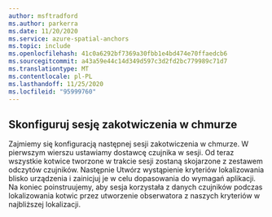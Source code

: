 ```yaml
---
author: msftradford
ms.author: parkerra
ms.date: 11/20/2020
ms.service: azure-spatial-anchors
ms.topic: include
ms.openlocfilehash: 41c0a6292bf7369a30fbb1e4bd474e70ffaedcb6
ms.sourcegitcommit: a43a59e44c14d349d597c3d2fd2bc779989c71d7
ms.translationtype: MT
ms.contentlocale: pl-PL
ms.lasthandoff: 11/25/2020
ms.locfileid: "95999760"
---
```

## <a name="configure-the-cloud-spatial-anchor-session"></a>Skonfiguruj sesję zakotwiczenia w chmurze

Zajmiemy się konfiguracją następnej sesji zakotwiczenia w chmurze. W pierwszym wierszu ustawiamy dostawcę czujnika w sesji. Od teraz wszystkie kotwice tworzone w trakcie sesji zostaną skojarzone z zestawem odczytów czujników. Następnie Utwórz wystąpienie kryteriów lokalizowania blisko urządzenia i zainicjuj je w celu dopasowania do wymagań aplikacji. Na koniec poinstruujemy, aby sesja korzystała z danych czujników podczas lokalizowania kotwic przez utworzenie obserwatora z naszych kryteriów w najbliższej lokalizacji.